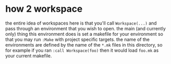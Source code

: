 # how 2 workspace

the entire idea of workspaces here is that you'll call `Workspace(...)` and pass through an environment that you wish
to open. the main (and currently only) thing this environment does is set a makefile for your environment so that you
may run `:Make` with project specific targets. the name of the environments are defined by the name of the `*.mk` files
in this directory, so for example if you ran `:call Workspace(foo)` then it would load `foo.mk` as your current
makefile.

